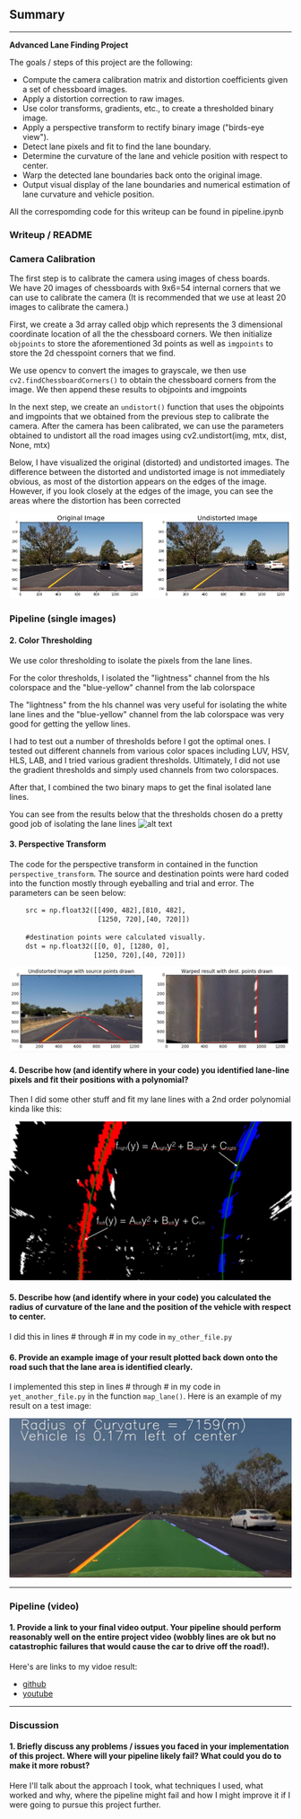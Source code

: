 ## Summary
---

**Advanced Lane Finding Project**

The goals / steps of this project are the following:

* Compute the camera calibration matrix and distortion coefficients given a set of chessboard images.
* Apply a distortion correction to raw images.
* Use color transforms, gradients, etc., to create a thresholded binary image.
* Apply a perspective transform to rectify binary image ("birds-eye view").
* Detect lane pixels and fit to find the lane boundary.
* Determine the curvature of the lane and vehicle position with respect to center.
* Warp the detected lane boundaries back onto the original image.
* Output visual display of the lane boundaries and numerical estimation of lane curvature and vehicle position.

[//]: # (Image References)

[image1]: ./examples/undistort_output.png "Undistorted"
[image2]: ./test_images/test1.jpg "Road Transformed"
[image3]: ./examples/binary_combo_example.jpg "Binary Example"
[image4]: ./examples/warped_straight_lines.jpg "Warp Example"
[image5]: ./examples/color_fit_lines.jpg "Fit Visual"
[image6]: ./examples/example_output.jpg "Output"
[video1]: ./project_video.mp4 "Video"
[img1]: ./output_images/undistort.png "Undistorted"
[img2]: ./output_images/color-threshold.jpg "Color Thresholding"

All the correspomding code for this writeup can be found in pipeline.ipynb

### Writeup / README

### Camera Calibration

The first step is to calibrate the camera using images of chess boards.  
We have 20 images of chessboards with 9x6=54 internal corners that we can use to calibrate the camera
(It is recommended that we use at least 20 images to calibrate the camera.) 

First, we create a 3d array called objp which represents the 3 dimensional coordinate
location of all the the chessboard corners. We then initialize `objpoints` to store the aforementioned 3d points as well as `imgpoints` to store the 2d chesspoint corners that we find.

We use opencv to convert the images to grayscale, we then use `cv2.findChessboardCorners()`
to obtain the chessboard corners from the image. We then append these results to objpoints and imgpoints

In the next step, we create an `undistort()` function that uses the objpoints and imgpoints that we obtained
from the previous step to calibrate the camera.   After the camera has been calibrated, we can use the parameters 
obtained to undistort all the road images using cv2.undistort(img, mtx, dist, None, mtx)

Below, I have visualized the original (distorted) and undistorted images.  The difference between the distorted and 
undistorted image is not immediately obvious, as most of the distortion appears on the edges of the image.  However, if you look closely at the edges of the image, you can see the areas where the distortion has been corrected

![alt text][img1]

### Pipeline (single images)

#### 2. Color Thresholding

We use color thresholding to isolate the pixels from the lane lines.

For the color thresholds, I isolated the "lightness" channel from the hls colorspace
and the "blue-yellow" channel from the lab colorspace

The "lightness" from the hls channel was very useful for isolating the white lane lines and the "blue-yellow"
channel from the lab colorspace was very good for getting the yellow lines.

I had to test out a number of thresholds before I got the optimal ones.  I tested out different channels from 
various color spaces including LUV, HSV, HLS, LAB, and I tried various gradient thresholds.  Ultimately, 
I did not use the gradient thresholds and simply used channels from two colorspaces.

After that, I combined the two binary maps to get the final isolated lane lines.

You can see from the results below that the thresholds chosen do a pretty good job of isolating the lane lines 
![alt text][img2]

#### 3. Perspective Transform

The code for the perspective transform in contained in the function `perspective_transform`.  The source and destination points were hard coded into the function mostly through eyeballing and trial and error.  The parameters can be seen below:

```
    src = np.float32([[490, 482],[810, 482],
                      [1250, 720],[40, 720]])
    
    #destination points were calculated visually.
    dst = np.float32([[0, 0], [1280, 0], 
                     [1250, 720],[40, 720]])
 ```
 
![alt text][image4]

#### 4. Describe how (and identify where in your code) you identified lane-line pixels and fit their positions with a polynomial?

Then I did some other stuff and fit my lane lines with a 2nd order polynomial kinda like this:

![alt text][image5]

#### 5. Describe how (and identify where in your code) you calculated the radius of curvature of the lane and the position of the vehicle with respect to center.

I did this in lines # through # in my code in `my_other_file.py`

#### 6. Provide an example image of your result plotted back down onto the road such that the lane area is identified clearly.

I implemented this step in lines # through # in my code in `yet_another_file.py` in the function `map_lane()`.  Here is an example of my result on a test image:

![alt text][image6]

---

### Pipeline (video)

#### 1. Provide a link to your final video output.  Your pipeline should perform reasonably well on the entire project video (wobbly lines are ok but no catastrophic failures that would cause the car to drive off the road!).

Here's are links to my vidoe result:
- [github](./result.mp4)
- [youtube](https://www.youtube.com/watch?v=Es8ZrvnxjYs)

---

### Discussion

#### 1. Briefly discuss any problems / issues you faced in your implementation of this project.  Where will your pipeline likely fail?  What could you do to make it more robust?

Here I'll talk about the approach I took, what techniques I used, what worked and why, where the pipeline might fail and how I might improve it if I were going to pursue this project further.  
